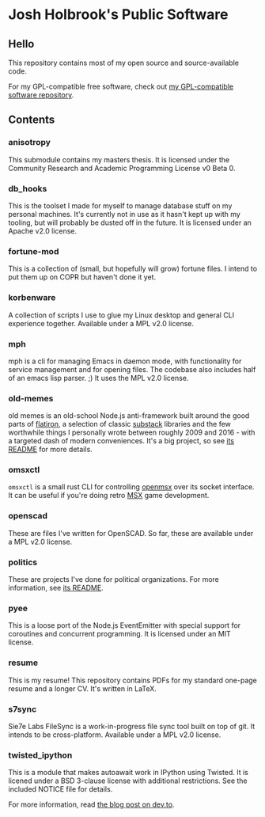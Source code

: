 # Josh Holbrook's Public Software

## Hello

This repository contains most of my open source and source-available code.

For my GPL-compatible free software, check out [my GPL-compatible software repository](https://github.com/jfhbrook/public-gpl).

## Contents

### anisotropy

This submodule contains my masters thesis. It is licensed under the Community
Research and Academic Programming License v0 Beta 0.

### db_hooks

This is the toolset I made for myself to manage database stuff on my personal
machines. It's currently not in use as it hasn't kept up with my tooling, but
will probably be dusted off in the future. It is licensed under an Apache v2.0
license.

### fortune-mod

This is a collection of (small, but hopefully will grow) fortune files. I
intend to put them up on COPR but haven't done it yet.

### korbenware
A collection of scripts I use to glue my Linux desktop and general CLI experience
together. Available under a MPL v2.0 license.

### mph

mph is a cli for managing Emacs in daemon mode, with functionality for service
management and for opening files. The codebase also includes half of an emacs
lisp parser. ;) It uses the MPL v2.0 license.

### old-memes

old memes is an old-school Node.js anti-framework built around the good parts
of [flatiron](https://github.com/flatiron), a selection of classic [substack](https://github.com/substack) libraries and the few worthwhile
things I personally wrote between roughly 2009 and 2016 - with a targeted
dash of modern conveniences. It's a big project, so see [its README](./old-memes/README.md) for more
details.

### omsxctl

`omsxctl` is a small rust CLI for controlling [openmsx](https://openmsx.org/) over its socket interface.
It can be useful if you're doing retro [MSX](https://en.wikipedia.org/wiki/MSX) game development.

### openscad

These are files I've written for OpenSCAD. So far, these are available under a
MPL v2.0 license.

### politics

These are projects I've done for political organizations. For more information,
see [its README](./politics/README.md).

### pyee

This is a loose port of the Node.js EventEmitter with special support for
coroutines and concurrent programming. It is licensed under an MIT license.

### resume

This is my resume! This repository contains PDFs for my standard one-page resume
and a longer CV. It's written in LaTeX.

### s7sync

Sie7e Labs FileSync is a work-in-progress file sync tool built on top of git.
It intends to be cross-platform. Available under a MPL v2.0 license.

### twisted_ipython

This is a module that makes autoawait work in IPython using Twisted. It is
licened under a BSD 3-clause license with additional restrictions. See
the included NOTICE file for details.

For more information, read [the blog post on dev.to](https://dev.to/jfhbrook/twistedipython-autoawait-in-jupyter-notebooks-with-twisted-lee).
